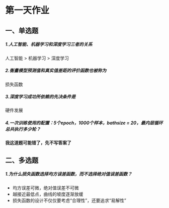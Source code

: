 # 第一天作业

## 一、单选题

##### 1.人工智能、机器学习和深度学习三者的关系

人工智能 > 机器学习 > 深度学习

##### 2.衡量模型预测值和真实值差距的评价函数也被称为

损失函数

##### 3.深度学习成功所依赖的先决条件是

硬件发展

##### 4.一次训练使用的配置：5个epoch，1000个样本，bathsize = 20，最内层循环总共执行多少轮？

**我这道题可能错了，先不写答案了**

## 二、多选题

##### 1.为什么损失函数选择均方误差函数，而不选择绝对值误差函数？

- 均方误差可微，绝对值误差不可微
- 越接近最低点，曲线的坡度逐渐放缓
- 损失函数的设计不仅仅要考虑“合理性”，还要追求“易解性”